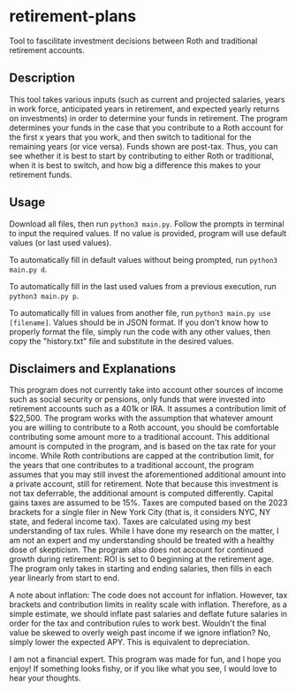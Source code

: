 # retirement-plans
Tool to fascilitate investment decisions between Roth and traditional retirement accounts.

## Description

This tool takes various inputs (such as current and projected salaries, years in work force, anticipated years in retirement, and expected yearly returns on investments) in order to determine your funds in retirement. The program determines your funds in the case that you contribute to a Roth account for the first x years that you work, and then switch to taditional for the remaining years (or vice versa). Funds shown are post-tax. Thus, you can see whether it is best to start by contributing to either Roth or traditional, when it is best to switch, and how big a difference this makes to your retirement funds.

## Usage

Download all files, then run `python3 main.py`. Follow the prompts in terminal to input the required values. If no value is provided, program will use default values (or last used values).

To automatically fill in default values without being prompted, run `python3 main.py d`.

To automatically fill in the last used values from a previous execution, run `python3 main.py p`.

To automatically fill in values from another file, run `python3 main.py use [filename]`. Values should be in JSON format. If you don't know how to properly format the file, simply run the code with any other values, then copy the "history.txt" file and substitute in the desired values.

## Disclaimers and Explanations

This program does not currently take into account other sources of income such as social security or pensions, only funds that were invested into retirement accounts such as a 401k or IRA. It assumes a contribution limit of $22,500. The program works with the assumption that whatever amount you are willing to contribute to a Roth account, you should be comfortable contributing some amount more to a traditional account. This additional amount is computed in the program, and is based on the tax rate for your income. While Roth contributions are capped at the contribution limit, for the years that one contributes to a traditional account, the program assumes that you may still invest the aforementioned additional amount into a private account, still for retirement. Note that because this investment is not tax deferrable, the additional amount is computed differently. Capital gains taxes are assumed to be 15%. Taxes are computed based on the 2023 brackets for a single filer in New York City (that is, it considers NYC, NY state, and federal income tax). Taxes are calculated using my best understanding of tax rules. While I have done my research on the matter, I am not an expert and my understanding should be treated with a healthy dose of skepticism. The program also does not account for continued growth during retirement: ROI is set to 0 beginning at the retirement age. The program only takes in starting and ending salaries, then fills in each year linearly from start to end.

A note about inflation: The code does not account for inflation. However, tax brackets and contribution limits in reality scale with inflation. Therefore, as a simple estimate, we should inflate past salaries and deflate future salaries in order for the tax and contribution rules to work best. Wouldn't the final value be skewed to overly weigh past income if we ignore inflation? No, simply lower the expected APY. This is equivalent to depreciation.

I am not a financial expert. This program was made for fun, and I hope you enjoy! If something looks fishy, or if you like what you see, I would love to hear your thoughts.
